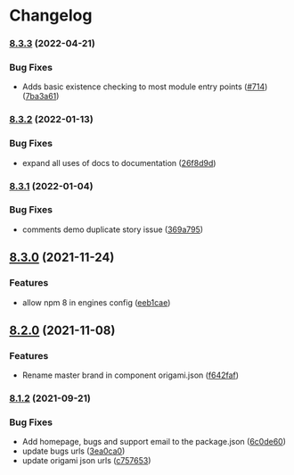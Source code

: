 # Changelog

### [8.3.3](https://www.github.com/Financial-Times/origami/compare/o-comments-v8.3.2...o-comments-v8.3.3) (2022-04-21)


### Bug Fixes

* Adds basic existence checking to most module entry points ([#714](https://www.github.com/Financial-Times/origami/issues/714)) ([7ba3a61](https://www.github.com/Financial-Times/origami/commit/7ba3a61d0de2a32d3a27a225fd4258b3820c7bda))

### [8.3.2](https://www.github.com/Financial-Times/origami/compare/o-comments-v8.3.1...o-comments-v8.3.2) (2022-01-13)


### Bug Fixes

* expand all uses of docs to documentation ([26f8d9d](https://www.github.com/Financial-Times/origami/commit/26f8d9d8cbbe3e78902d8c3951b37e08150a77bd))

### [8.3.1](https://www.github.com/Financial-Times/origami/compare/o-comments-v8.3.0...o-comments-v8.3.1) (2022-01-04)


### Bug Fixes

* comments demo duplicate story issue ([369a795](https://www.github.com/Financial-Times/origami/commit/369a7954089dd19db444dbe9e7b59703b0c50151))

## [8.3.0](https://www.github.com/Financial-Times/origami/compare/o-comments-v8.2.0...o-comments-v8.3.0) (2021-11-24)


### Features

* allow npm 8 in engines config ([eeb1cae](https://www.github.com/Financial-Times/origami/commit/eeb1cae6e7f0379e647f2b41240b1f294997d528))

## [8.2.0](https://www.github.com/Financial-Times/origami/compare/o-comments-v8.1.2...o-comments-v8.2.0) (2021-11-08)


### Features

* Rename master brand in component origami.json ([f642faf](https://www.github.com/Financial-Times/origami/commit/f642faf0574d84ea8185b56e6090c8015def27e6))

### [8.1.2](https://www.github.com/Financial-Times/origami/compare/o-comments-v8.1.1...o-comments-v8.1.2) (2021-09-21)


### Bug Fixes

* Add homepage, bugs and support email to the package.json ([6c0de60](https://www.github.com/Financial-Times/origami/commit/6c0de60ebd6e64c4dd16d000fcc6b79412ce30f4))
* update bugs urls ([3ea0ca0](https://www.github.com/Financial-Times/origami/commit/3ea0ca03bcb6e55142a77387ad0fff5ddf056d44))
* update origami json urls ([c757653](https://www.github.com/Financial-Times/origami/commit/c7576532b5a14f0462d5346dfb63238be025602e))
